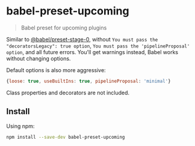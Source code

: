 # babel-preset-upcoming

> Babel preset for upcoming plugins

Similar to [@babel/preset-stage-0](https://babeljs.io/docs/en/next/babel-preset-stage-0.html), without `You must pass the "decoratorsLegacy": true option`, `You must pass the 'pipelineProposal' option`, and all future errors. You'll get warnings instead, Babel works without changing options.

Default options is also more aggressive:

```js
{loose: true, useBuiltIns: true, pipelineProposal: 'minimal'}
```

Class properties and decorators are not included.

## Install

Using npm:

```sh
npm install --save-dev babel-preset-upcoming
```
